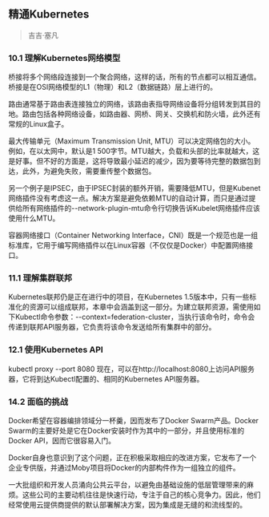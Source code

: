 ## 精通Kubernetes
> 吉吉·塞凡

### 10.1 理解Kubernetes网络模型

桥接将多个网络段连接到一个聚合网络，这样的话，所有的节点都可以相互通信。桥接是在OSI网络模型的L1（物理）和L2（数据链路）层上进行的。

路由通常基于路由表连接独立的网络，该路由表指导网络设备将分组转发到其目的地。路由包括各种网络设备，如路由器、网桥、网关、交换机和防火墙，此外还有常规的Linux盒子。

最大传输单元（Maximum Transmission Unit, MTU）可以决定网络包的大小。例如，在以太网中，默认是1 500字节。MTU越大，负载和头部的比率就越大，这是好事。但不好的方面是，这将导致最小延迟的减少，因为要等待完整的数据包到达，此外，为避免失败，需要重传整个数据包。

另一个例子是IPSEC，由于IPSEC封装的额外开销，需要降低MTU，但是Kubenet网络插件没有考虑这一点。解决方案是避免依赖MTU的自动计算，而只是通过提供给所有网络插件的--network-plugin-mtu命令行切换告诉Kubelet网络插件应该使用什么MTU。

容器网络接口（Container Networking Interface，CNI）既是一个规范也是一组标准库，它用于编写网络插件以在Linux容器（不仅仅是Docker）中配置网络接口。

### 11.1 理解集群联邦

Kubernetes联邦仍是正在进行中的项目，在Kubernetes 1.5版本中，只有一些标准化的资源可以组成联邦，本章中会涵盖到这一部分。为建立联邦资源，需使用如下Kubectl命令参数：--context=federation-cluster，当执行该命令时，命令会传递到联邦API服务器，它负责将该命令发送给所有集群中的部分。

### 12.1 使用Kubernetes API

kubectl proxy --port 8080
现在，可以在http://localhost:8080上访问API服务器，它将到达Kubectl配置的、相同的Kubernetes API服务器。

### 14.2 面临的挑战

Docker希望在容器编排领域分一杯羹，因而发布了Docker Swarm产品。Docker Swarm的主要好处是它在Docker安装时作为其中的一部分，并且使用标准的Docker API，因而它很容易入门。

Docker自身也意识到了这个问题，正在积极采取相应的改进方案，它发布了一个企业专供版，并通过Moby项目将Docker的内部构件作为一组独立的组件。

一大批组织和开发人员涌向公共云平台，以避免由基础设施的低层管理带来的麻烦。这些公司的主要动机往往是快速行动，专注于自己的核心竞争力。因此，他们经常使用云提供商提供的默认部署解决方案，因为集成是无缝的和流线型的。